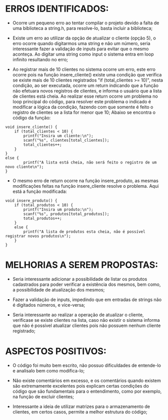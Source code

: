 # ERROS IDENTIFICADOS:
* Ocorre um pequeno erro ao tentar compilar o projeto devido a falta de uma biblioteca a string.h, para resolve-lo, basta incluir a biblioteca;

* Existe um erro ao utilizar da opção de atualizar o cliente (opção 5), o erro ocorre quando digitarmos uma string e não um número, seria interessante fazer a validação de inputs para evitar que o mesmo aconteça. Ao digitar uma string como input o sistema entra em loop infinito resultando no erro; 

* Ao registrar mais de 10 clientes no sistema ocorre um erro, este erro ocorre pois na função insere_cliente() existe uma condição que verifica se existe mais de 10 clientes registrados "if (total_clientes >= 10)", nesta condição, ao ser executada, ocorre um return indicando que a função não efetuara novos registros de clientes, e informa o usuário que a lista de clientes está cheia. Ao realizar esse return ocorre um problema no loop principal do código, para resolver este problema o indicado é modificar a lógica da condição, fazendo com que somente é feito o registro de clientes se a lista for menor que 10; Abaixo se encontra o código da função:
```
void insere_cliente() {
    if (total_clientes < 10) {
        printf("Insira um cliente:\n");
        scanf("%s", clientes[total_clientes]);
        total_clientes++;
    }
}
else {
        printf("A lista está cheia, não será feito o registro de um novo cliente\n");
}
```
* O mesmo erro de return ocorre na função insere_produto, as mesmas modificações feitas na função insere_cliente resolve o problema. Aqui está a função modificada:
```
void insere_produto() {
    if (total_produtos < 10) {
        printf("Insira um produto:\n");
        scanf("%s", produtos[total_produtos]);
        total_produtos++;
    }
    else {
        printf("A lista de produtos esta cheia, não é possível registrar novos produtos\n");
    }
}
```

# MELHORIAS A SEREM PROPOSTAS:
* Seria interessante adicionar a possibilidade de listar os produtos cadastrados para poder verificar a existência dos mesmos, bem como, a possibilidade de atualização dos mesmos;

* Fazer a validação de inputs, impedindo que em entradas de strings não é digitados números, e vice-versa;

* Seria interessante ao realizar a operação de atualizar o cliente, verificase se existe clientes na lista, caso não existir o sistema informa que não é possível atualizar clientes pois não possuem nenhum cliente registrado;

# ASPECTOS POSITIVOS:
* O código foi muito bem escrito, não possuo dificuldades de entende-lo e analisalo bem como modifica-lo;

* Não existe comentários em excesso, e os comentários quando existem são extremamente excelentes pois explicam certas condições do código que são fundamentais para o entendimento, como por exemplo, na função de excluir clientes;

* Interessante a ideia de utilizar matrizes para o armazenamento de clientes, em certos casos, permite a melhor estrutura do código;
